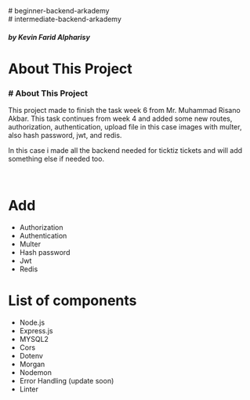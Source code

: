<div> # beginner-backend-arkademy </div> 
<div> # intermediate-backend-arkademy </div> 
 <h5> by Kevin Farid Alpharisy </h5>

# About This Project 
<h3># About This Project </h3>
<p>This project made to finish the task week 6 from Mr. Muhammad Risano Akbar. 
  This task continues from week 4 and added some new routes, authorization, authentication, upload file in this case images with multer, also hash password, jwt, and redis.</p>
<p>In this case i made all the backend needed for ticktiz tickets and will add something else if needed too. </p>


<br>

# Add
<ul>
  <li> Authorization  </li>
  <li> Authentication  </li>
  <li> Multer  </li>
  <li> Hash password  </li>
  <li> Jwt  </li>
  <li> Redis  </li>
</ul>


# List of components
<ul>
  <li> Node.js  </li>
  <li> Express.js  </li>
  <li> MYSQL2  </li>
  <li> Cors  </li>
  <li> Dotenv  </li>
  <li> Morgan  </li>
  <li> Nodemon  </li>
  <li> Error Handling (update soon)  </li>
  <li> Linter  </li>
</ul>
